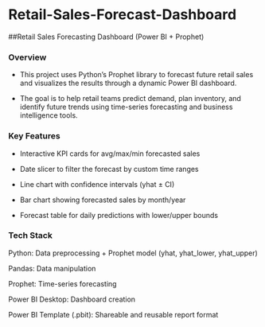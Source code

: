 # Retail-Sales-Forecast-Dashboard

##Retail Sales Forecasting Dashboard (Power BI + Prophet)
### Overview
- This project uses Python’s Prophet library to forecast future retail sales and visualizes the results through a dynamic Power BI dashboard.

- The goal is to help retail teams predict demand, plan inventory, and identify future trends using time-series forecasting and business intelligence tools.

### Key Features
- Interactive KPI cards for avg/max/min forecasted sales

- Date slicer to filter the forecast by custom time ranges

- Line chart with confidence intervals (yhat ± CI)

- Bar chart showing forecasted sales by month/year

- Forecast table for daily predictions with lower/upper bounds

### Tech Stack
Python: Data preprocessing + Prophet model (yhat, yhat_lower, yhat_upper)

Pandas: Data manipulation

Prophet: Time-series forecasting

Power BI Desktop: Dashboard creation

Power BI Template (.pbit): Shareable and reusable report format
